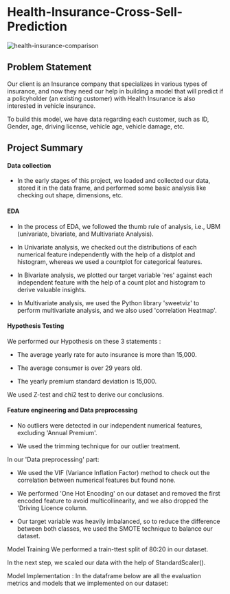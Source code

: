 # Health-Insurance-Cross-Sell-Prediction
![health-insurance-comparison](https://github.com/Sid-9823/Health-Insurance-Cross-Sell-Prediction/assets/125801958/9ea8f700-afbc-4bef-86c3-844f4b3ecd3a)


<H2>Problem Statement</H2>

Our client is an Insurance company that specializes in various types of insurance, and now they need our help in building a model that will predict if a policyholder (an existing customer) with Health Insurance is also interested in vehicle insurance.

To build this model, we have data regarding each customer, such as ID, Gender, age, driving license, vehicle age, vehicle damage, etc.

<H2>Project Summary</H2>

<H4>Data collection</H4>

* In the early stages of this project, we loaded and collected our data, stored it in the data frame, and performed some basic analysis like checking out shape, dimensions, etc.

<H4>EDA</H4>

* In the process of EDA, we followed the thumb rule of analysis, i.e., UBM (univariate, bivariate, and Multivariate Analysis).

* In Univariate analysis, we checked out the distributions of each numerical feature independently with the help of a distplot and histogram, 
  whereas we used a countplot for categorical features.

* In Bivariate analysis, we plotted our target variable 'res' against each independent feature with the help of a count plot and histogram to 
  derive valuable insights.

* In Multivariate analysis, we used the Python library 'sweetviz' to perform multivariate analysis, and we also used 'correlation Heatmap'.

<H4>Hypothesis Testing</H4>

We performed our Hypothesis on these 3 statements :

* The average yearly rate for auto insurance is more than 15,000.

* The average consumer is over 29 years old.

* The yearly premium standard deviation is 15,000.

We used Z-test and chi2 test to derive our conclusions.

<H4>Feature engineering and Data preprocessing</H4>
  
* No outliers were detected in our independent numerical features, excluding 'Annual Premium'.

* We used the trimming technique for our outlier treatment.

</H5>In our 'Data preprocessing' part:</H5>

* We used the VIF (Variance Inflation Factor) method to check out the correlation between numerical features but found none.

* We performed 'One Hot Encoding' on our dataset and removed the first encoded feature to avoid multicollinearity, and we also dropped the 
  'Driving Licence column.

* Our target variable was heavily imbalanced, so to reduce the difference between both classes, we used the SMOTE technique to balance our 
  dataset.

Model Training
We performed a train-ttest split of 80:20 in our dataset.

In the next step, we scaled our data with the help of StandardScaler().

Model Implementation :
In the dataframe below are all the evaluation metrics and models that we implemented on our dataset:
